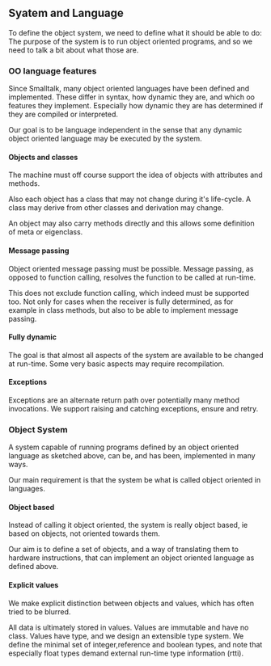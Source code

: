 ## Syatem and Language

To define the object system, we need to define what it should be able to do: The purpose of the
system is to run object oriented programs, and so we need to talk a bit about what those are.

### OO language features

Since Smalltalk, many object oriented languages have been defined and implemented. These differ
in syntax, how dynamic they are, and which oo features they implement. Especially how dynamic
they are has determined if they are compiled or interpreted.

Our goal is to be language independent in the sense that any dynamic object oriented language may be executed by the system.

#### Objects and classes

The machine must off course support the idea of objects with attributes and methods.

Also each object has a class that may not change during it's life-cycle. A class may derive from
other classes and derivation may change. 

An object may also carry methods directly and this allows some definition of meta or eigenclass.

#### Message passing

Object oriented message passing must be possible. Message passing, as opposed to function calling,
resolves the function to be called at run-time.

This does not exclude function calling, which indeed must be supported too. Not only for cases
when the receiver is fully determined, as for example in class methods, but also to be able to
implement message passing.

#### Fully dynamic

The goal is that almost all aspects of the system are available to be changed at run-time. Some very basic aspects may require recompilation.

#### Exceptions

Exceptions are an alternate return path over potentially many method invocations. We support
raising and catching exceptions, ensure and retry.

### Object System

A system capable of running programs defined by an object oriented language as sketched above,
can be, and has been, implemented in many ways.

Our main requirement is that the system be what is called object oriented in languages.

#### Object based

Instead of calling it object oriented, the system is really object based, ie based on objects,
not oriented towards them.

Our aim is to define a set of objects, and a way of translating them to hardware instructions, that can implement an object oriented language as defined above.


#### Explicit values

We make explicit distinction between objects and values, which has often tried to be blurred.

All data is ultimately stored in values. Values are immutable and have no class. Values have type,
and we design an extensible type system. We define the minimal set of integer,reference and boolean
types, and note that especially float types demand external run-time type information (rtti).
